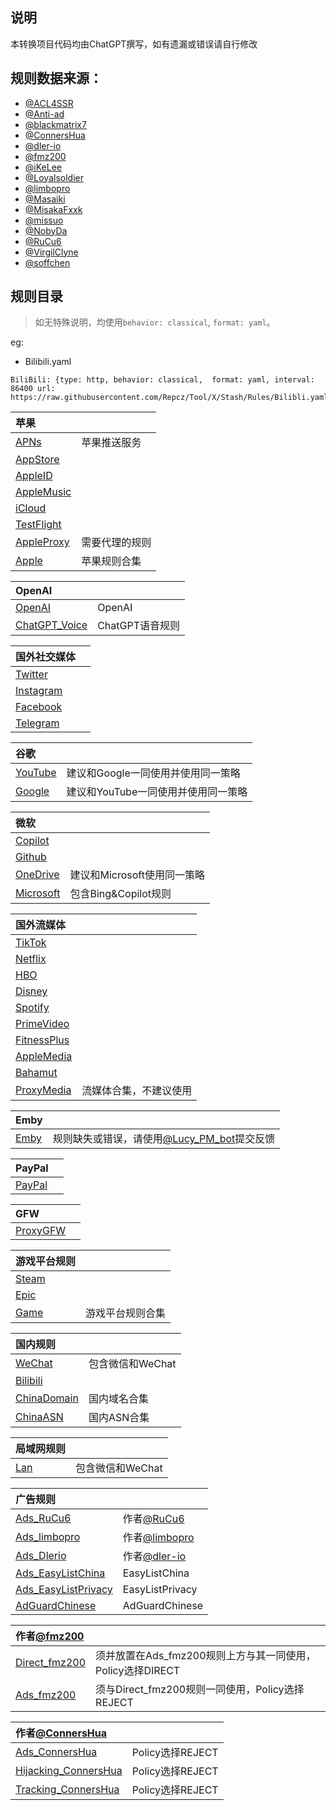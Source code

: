 ## 说明

本转换项目代码均由ChatGPT撰写，如有遗漏或错误请自行修改

## 规则数据来源：

- [@ACL4SSR](https://github.com/ACL4SSR/ACL4SSR/tree/master)
- [@Anti-ad](https://github.com/privacy-protection-tools/anti-AD)
- [@blackmatrix7](https://github.com/blackmatrix7/ios_rule_script/tree/master/rule)
- [@ConnersHua](https://github.com/ConnersHua/RuleGo/tree/master)
- [@dler-io](https://github.com/dler-io/Rules)
- [@fmz200](https://github.com/fmz200)
- [@iKeLee](https://gitlab.com/lodepuly/vpn_tool)
- [@Loyalsoldier](https://github.com/Loyalsoldier/geoip)
- [@limbopro](https://github.com/limbopro/Adblock4limbo)
- [@Masaiki](https://github.com/Masaiki/GeoIP2-CN)
- [@MisakaFxxk](https://github.com/MisakaFxxk/MisakaF_Subconverter)
- [@missuo](https://github.com/missuo/ASN-China)
- [@NobyDa](https://github.com/NobyDa)
- [@RuCu6](https://github.com/RuCu6/QuanX)
- [@VirgilClyne](https://github.com/VirgilClyne)
- [@soffchen](https://github.com/soffchen/GeoIP2-CN)



## 规则目录


> 如无特殊说明，均使用`behavior: classical`,  `format: yaml`。

eg:
* Bilibili.yaml
```
BiliBili: {type: http, behavior: classical,  format: yaml, interval: 86400 url: https://raw.githubusercontent.com/Repcz/Tool/X/Stash/Rules/Bilibli.yaml}
```


| 苹果  |  |
| :---- | ---- |
| [APNs](https://github.com/Repcz/Tool/raw/X/Stash/Rules/APNs.yaml) | 苹果推送服务 | 
| [AppStore](https://github.com/Repcz/Tool/raw/X/Stash/Rules/AppStore.yaml) |  |
| [AppleID](https://github.com/Repcz/Tool/raw/X/Stash/Rules/AppleID.yaml) |  |
| [AppleMusic](https://github.com/Repcz/Tool/raw/X/Stash/Rules/AppleMusic.yaml) |  |
| [iCloud](https://github.com/Repcz/Tool/raw/X/Stash/Rules/iCloud.yaml) |  |
| [TestFlight](https://github.com/Repcz/Tool/raw/X/Stash/Rules/TestFlight.yaml) |  |
| [AppleProxy](https://github.com/Repcz/Tool/raw/X/Stash/Rules/AppleProxy.yaml) | 需要代理的规则 |
| [Apple](https://github.com/Repcz/Tool/raw/X/Stash/Rules/Apple.yaml) | 苹果规则合集 | 

| OpenAI  |  |
| :---- | ---- |
| [OpenAI](https://github.com/Repcz/Tool/raw/X/Stash/Rules/OpenAI.yaml) | OpenAI | 
| [ChatGPT_Voice](https://github.com/Repcz/Tool/raw/X/Stash/Rules/ChatGPT_Voice.yaml) | ChatGPT语音规则 | 

| 国外社交媒体  |  |
| :---- | ---- |
| [Twitter](https://github.com/Repcz/Tool/raw/X/Stash/Rules/Twitter.yaml) | |
| [Instagram](https://github.com/Repcz/Tool/raw/X/Stash/Rules/Instagram.yaml) | |
| [Facebook](https://github.com/Repcz/Tool/raw/X/Stash/Rules/Facebook.yaml) | |
| [Telegram](https://github.com/Repcz/Tool/raw/X/Stash/Rules/Telegram.yaml) | |

| 谷歌  |  |
| :---- | ---- |
| [YouTube](https://github.com/Repcz/Tool/raw/X/Stash/Rules/YouTube.yaml) |建议和Google一同使用并使用同一策略 |
| [Google](https://github.com/Repcz/Tool/raw/X/Stash/Rules/Google.yaml) |建议和YouTube一同使用并使用同一策略 |

| 微软  |  |
| :---- | ---- |
| [Copilot](https://github.com/Repcz/Tool/raw/X/Stash/Rules/Copilot.yaml) | |
| [Github](https://github.com/Repcz/Tool/raw/X/Stash/Rules/Github.yaml) | |
| [OneDrive](https://github.com/Repcz/Tool/raw/X/Stash/Rules/OneDrive.yaml) |建议和Microsoft使用同一策略 |
| [Microsoft](https://github.com/Repcz/Tool/raw/X/Stash/Rules/Microsoft.yaml) |包含Bing&Copilot规则 |

| 国外流媒体  |  |
| :---- | ---- |
| [TikTok](https://github.com/Repcz/Tool/raw/X/Stash/Rules/TikTok.yaml) | |
| [Netflix](https://github.com/Repcz/Tool/raw/X/Stash/Rules/Netflix.yaml) | |
| [HBO](https://github.com/Repcz/Tool/raw/X/Stash/Rules/HBO.yaml) | |
| [Disney](https://github.com/Repcz/Tool/raw/X/Stash/Rules/Disney.yaml) | |
| [Spotify](https://github.com/Repcz/Tool/raw/X/Stash/Rules/Spotify.yaml) | |
| [PrimeVideo](https://github.com/Repcz/Tool/raw/X/Stash/Rules/PrimeVideo.yaml) | |
| [FitnessPlus](https://github.com/Repcz/Tool/raw/X/Stash/Rules/FitnessPlus.yaml) | |
| [AppleMedia](https://github.com/Repcz/Tool/raw/X/Stash/Rules/PrimeVideo.yaml) | |
| [Bahamut](https://github.com/Repcz/Tool/raw/X/Stash/Rules/Bahamut.yaml) | |
| [ProxyMedia](https://github.com/Repcz/Tool/raw/X/Stash/Rules/ProxyMedia.yaml) |流媒体合集，不建议使用 |

| Emby  |  |
| :---- | ---- |
| [Emby](https://github.com/Repcz/Tool/raw/X/Stash/Rules/Emby.yaml) |规则缺失或错误，请使用[@Lucy_PM_bot](https://t.me/Lucy_PM_bot)提交反馈 |

| PayPal  |  |
| :---- | ---- |
| [PayPal](https://github.com/Repcz/Tool/raw/X/Stash/Rules/PayPal.yaml) | |

| GFW  |  |
| :---- | ---- |
| [ProxyGFW](https://github.com/Repcz/Tool/raw/X/Stash/Rules/ProxyGFW.yaml) | |

| 游戏平台规则  |  |
| :---- | ---- |
| [Steam](https://github.com/Repcz/Tool/raw/X/Stash/Rules/Steam.yaml) | |
| [Epic](https://github.com/Repcz/Tool/raw/X/Stash/Rules/Epic.yaml) | |
| [Game](https://github.com/Repcz/Tool/raw/X/Stash/Rules/Game.yaml) |游戏平台规则合集 |

| 国内规则  |  |
| :---- | ---- |
| [WeChat](https://github.com/Repcz/Tool/raw/X/Stash/Rules/WeChat.yaml) |包含微信和WeChat |
| [Bilibili](https://github.com/Repcz/Tool/raw/X/Stash/Rules/Bilibili.yaml) | |
| [ChinaDomain](https://github.com/Repcz/Tool/raw/X/Stash/Rules/ChinaDomain.yaml) |国内域名合集 |
| [ChinaASN](https://github.com/Repcz/Tool/raw/X/Stash/Rules/ChinaASN.yaml) |国内ASN合集 |

| 局域网规则  |  |
| :---- | ---- |
| [Lan](https://github.com/Repcz/Tool/raw/X/Stash/Rules/Lan.yaml) |包含微信和WeChat |

| 广告规则  |  |
| :---- | ---- |
| [Ads_RuCu6](https://github.com/Repcz/Tool/raw/X/Stash/Rules/Ads_RuCu6.yaml) |作者[@RuCu6](https://github.com/RuCu6/QuanX) |
| [Ads_limbopro](https://github.com/Repcz/Tool/raw/X/Stash/Rules/Ads_limbopro.yaml) |作者[@limbopro](https://github.com/limbopro/Adblock4limbo)  |
| [Ads_Dlerio](https://github.com/Repcz/Tool/raw/X/Stash/Rules/Ads_Dlerio.yaml) |作者[@dler-io](https://github.com/dler-io/Rules)  |
| [Ads_EasyListChina](https://github.com/Repcz/Tool/raw/X/Stash/Rules/Ads_EasyListChina.yaml) |EasyListChina |
| [Ads_EasyListPrivacy](https://github.com/Repcz/Tool/raw/X/Stash/Rules/Ads_EasyListPrivacy.yaml) |EasyListPrivacy |
| [AdGuardChinese](https://github.com/Repcz/Tool/raw/X/Stash/Rules/AdGuardChinese.yaml) |AdGuardChinese |

| 作者[@fmz200](https://github.com/fmz200)  |  |
| :---- | ---- |
| [Direct_fmz200](https://github.com/Repcz/Tool/raw/X/Stash/Rules/Direct_fmz200.yaml) |须并放置在Ads_fmz200规则上方与其一同使用，Policy选择DIRECT |
| [Ads_fmz200](https://github.com/Repcz/Tool/raw/X/Stash/Rules/Ads_fmz200.yaml) |须与Direct_fmz200规则一同使用，Policy选择REJECT  |

| 作者[@ConnersHua](https://github.com/ConnersHua)   |  |
| :---- | ---- |
| [Ads_ConnersHua](https://github.com/Repcz/Tool/raw/X/Stash/Rules/Ads_ConnersHua.yaml) |Policy选择REJECT |
| [Hijacking_ConnersHua](https://github.com/Repcz/Tool/raw/X/Stash/Rules/Hijacking_ConnersHua.yaml) |Policy选择REJECT |
| [Tracking_ConnersHua](https://github.com/Repcz/Tool/raw/X/Stash/Rules/Tracking_ConnersHua.yaml) | Policy选择REJECT|
